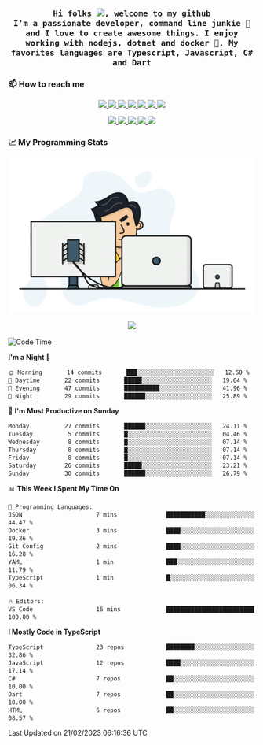 <h3 align="center">
  <samp>
  Hi folks <img src="https://user-images.githubusercontent.com/42378118/110234147-e3259600-7f4e-11eb-95be-0c4047144dea.gif" width="25">, welcome to my github
  <br/>
  I'm a passionate developer, command line junkie 🧬 and I love to create awesome things. I enjoy working with nodejs, dotnet and docker 🐳. My favorites languages are Typescript, Javascript, C# and Dart
  </samp>
</h3>

### 📫 How to reach me

<p align="center">
 <a href="https://buster95.github.io">
  <img src="https://img.shields.io/badge/buster95-%23206A5D.svg?&style=flat" />
 </a>

 <a href="https://www.linkedin.com/in/walter-corrales">
  <img src="https://img.shields.io/badge/Linkedin-%230077B5.svg?&style=flat&logo=linkedin&logoColor=white" />
 </a>

 <a href="mailto:corraleswalter@live.com">
  <img src="https://img.shields.io/badge/Microsoft-%23F65314.svg?&style=flat&logo=Microsoft" />
 </a>

 <a href="https://join.skype.com/invite/sHS1s5NqCXhJ">
  <img src="https://img.shields.io/badge/Skype-%2300AFF0.svg?&style=flat&logo=skype&logoColor=white" />
 </a>

 <a href="mailto:walter.r.corrales@gmail.com">
  <img src="https://img.shields.io/badge/Gmail-%23C14438.svg?&style=flat&logo=Gmail&logoColor=white" />
 </a>

 <a href="https://wa.me/50585154220">
  <img src="https://img.shields.io/badge/Whatsapp-%2300BFA5.svg?&style=flat&logo=Whatsapp&logoColor=white" />
 </a>

 <a href="https://t.me/KingBuster95">
  <img src="https://img.shields.io/badge/Telegram-%230088cc.svg?&style=flat&logo=Telegram&logoColor=white" />
 </a>
</p>

<p align="center">
  <a href="https://buster95.github.io">
    <img src="https://badges.pufler.dev/visits/buster95/buster95?style=flat&color=green&logo=github">
  </a>
  <a href="https://buster95.github.io">
    <img src="https://badges.pufler.dev/years/buster95?style=flat&color=green&logo=github">
  </a>
  <a href="https://buster95.github.io">
    <img src="https://badges.pufler.dev/repos/buster95?style=flat&color=green&logo=github">
  </a>
  <a href="https://buster95.github.io">
    <img src="https://badges.pufler.dev/gists/buster95?style=flat&color=green&logo=github">
  </a>
  <a href="https://buster95.github.io">
    <img src="https://badges.pufler.dev/commits/monthly/buster95?style=flat&color=green&logo=github">
  </a>
</p>

### 📈 My Programming Stats

<p align="center">
 <img src="https://github.com/buster95/buster95/blob/master/assets/coder.gif" alt="Coder GIF" style="max-width:500px">
</p>

<p align = "center">
  <img src="https://github-readme-stats.vercel.app/api?username=buster95&count_private=true&show_icons=true&theme=tokyonight&line_height=30&hide_border=true">
</p>

<!--START_SECTION:waka-->
![Code Time](http://img.shields.io/badge/Code%20Time-2%2C461%20hrs-blue)

**I'm a Night 🦉** 

```text
🌞 Morning       14 commits       ███░░░░░░░░░░░░░░░░░░░░░░   12.50 % 
🌆 Daytime       22 commits       █████░░░░░░░░░░░░░░░░░░░░   19.64 % 
🌃 Evening       47 commits       ██████████░░░░░░░░░░░░░░░   41.96 % 
🌙 Night         29 commits       ██████░░░░░░░░░░░░░░░░░░░   25.89 % 

```
📅 **I'm Most Productive on Sunday** 

```text
Monday          27 commits       ██████░░░░░░░░░░░░░░░░░░░   24.11 % 
Tuesday          5 commits       █░░░░░░░░░░░░░░░░░░░░░░░░   04.46 % 
Wednesday        8 commits       █░░░░░░░░░░░░░░░░░░░░░░░░   07.14 % 
Thursday         8 commits       █░░░░░░░░░░░░░░░░░░░░░░░░   07.14 % 
Friday           8 commits       █░░░░░░░░░░░░░░░░░░░░░░░░   07.14 % 
Saturday        26 commits       █████░░░░░░░░░░░░░░░░░░░░   23.21 % 
Sunday          30 commits       ██████░░░░░░░░░░░░░░░░░░░   26.79 % 

```


📊 **This Week I Spent My Time On** 

```text
💬 Programming Languages: 
JSON                     7 mins              ███████████░░░░░░░░░░░░░░   44.47 % 
Docker                   3 mins              ████░░░░░░░░░░░░░░░░░░░░░   19.26 % 
Git Config               2 mins              ████░░░░░░░░░░░░░░░░░░░░░   16.28 % 
YAML                     1 min               ███░░░░░░░░░░░░░░░░░░░░░░   11.79 % 
TypeScript               1 min               █░░░░░░░░░░░░░░░░░░░░░░░░   06.34 % 

🔥 Editors: 
VS Code                  16 mins             █████████████████████████   100.00 % 

```

**I Mostly Code in TypeScript** 

```text
TypeScript               23 repos            ████████░░░░░░░░░░░░░░░░░   32.86 % 
JavaScript               12 repos            ████░░░░░░░░░░░░░░░░░░░░░   17.14 % 
C#                       7 repos             ██░░░░░░░░░░░░░░░░░░░░░░░   10.00 % 
Dart                     7 repos             ██░░░░░░░░░░░░░░░░░░░░░░░   10.00 % 
HTML                     6 repos             ██░░░░░░░░░░░░░░░░░░░░░░░   08.57 % 

```



 Last Updated on 21/02/2023 06:16:36 UTC
<!--END_SECTION:waka-->
